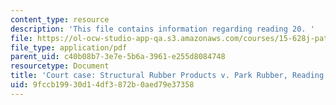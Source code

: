 ```yaml
---
content_type: resource
description: 'This file contains information regarding reading 20. '
file: https://ol-ocw-studio-app-qa.s3.amazonaws.com/courses/15-628j-patents-copyrights-and-the-law-of-intellectual-property-spring-2013/9fccb19930d14df3872b0aed79e37358_MIT15_628JS13_read20.pdf
file_type: application/pdf
parent_uid: c40b08b7-3e7e-5b6a-3961-e255d8084748
resourcetype: Document
title: 'Court case: Structural Rubber Products v. Park Rubber, Reading 20'
uid: 9fccb199-30d1-4df3-872b-0aed79e37358
---
```

